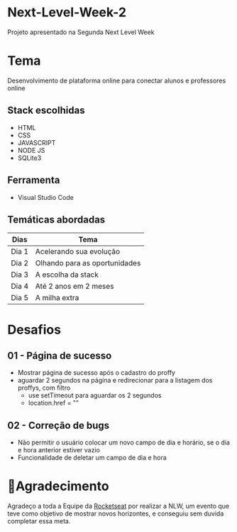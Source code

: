 # Next-Level-Week-2
Projeto apresentado na Segunda Next Level Week

# Tema
Desenvolvimento de plataforma online para conectar alunos e professores online

## Stack escolhidas
* HTML
* CSS
* JAVASCRIPT
* NODE JS
* SQLite3

## Ferramenta
* Visual Studio Code

## Temáticas abordadas
Dias   | Tema
--------- | ------
Dia 1 | Acelerando sua evolução
Dia 2 | Olhando para as oportunidades
Dia 3 | A escolha da stack
Dia 4 | Até 2 anos em 2 meses
Dia 5 | A milha extra

# Desafios

## 01 - Página de sucesso

- Mostrar página de sucesso após o cadastro do proffy
- aguardar 2 segundos na página e redirecionar para a listagem dos proffys, com filtro
    - use setTimeout para aguardar os 2 segundos
    - location.href = ""

## 02 - Correção de bugs

- Não permitir o usuário colocar um novo campo de dia e horário, se o dia e hora anterior estiver vazio
- Funcionalidade de deletar um campo de dia e hora

# :purple_heart:Agradecimento
Agradeço a toda a Equipe da [Rocketseat](https://github.com/Rocketseat) por realizar a NLW, um evento que teve como objetivo de mostrar novos horizontes, e conseguiu sem duvida completar essa meta.